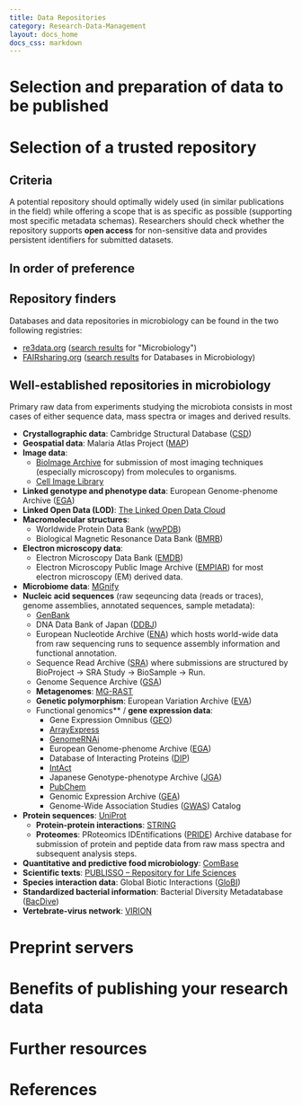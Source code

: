 ```yaml
---
title: Data Repositories
category: Research-Data-Management
layout: docs_home
docs_css: markdown
---
```

# Selection and preparation of data to be published

# Selection of a trusted repository

## Criteria
A potential repository should optimally widely used (in similar publications in the field) while offering a scope that is as specific as possible (supporting most specific metadata schemas).
Researchers should check whether the repository supports **open access** for non-sensitive data and provides persistent identifiers for submitted datasets.

## In order of preference

## Repository finders
Databases and data repositories in microbiology can be found in the two following registries:
* [re3data.org](https://www.re3data.org/) ([search results](https://www.re3data.org/search?query=Microbiology) for "Microbiology")
* [FAIRsharing.org](https://fairsharing.org/) ([search results](https://fairsharing.org/search?fairsharingRegistry=Database&subjects=microbiology&page=1) for Databases in Microbiology)

## Well-established repositories in microbiology
Primary raw data from experiments studying the microbiota consists in most cases of either sequence data, mass spectra or images and derived results.

* **Crystallographic data**: Cambridge Structural Database ([CSD](https://www.ccdc.cam.ac.uk/solutions/csd-core/components/csd/))
* **Geospatial data**: Malaria Atlas Project ([MAP](https://malariaatlas.org/))
* **Image data**: 
  * [BioImage Archive](https://www.ebi.ac.uk/bioimage-archive/) for submission of most imaging techniques (especially microscopy) from molecules to organisms.
  * [Cell Image Library](http://www.cellimagelibrary.org/home)
* **Linked genotype and phenotype data**: European Genome-phenome Archive ([EGA](https://ega-archive.org/))
* **Linked Open Data (LOD)**: [The Linked Open Data Cloud](https://lod-cloud.net/)
* **Macromolecular structures**: 
  * Worldwide Protein Data Bank ([wwPDB](http://www.wwpdb.org/))
  * Biological Magnetic Resonance Data Bank ([BMRB](https://bmrb.io/))
* **Electron microscopy data**:
  * Electron Microscopy Data Bank ([EMDB](https://www.ebi.ac.uk/emdb/))
  * Electron Microscopy Public Image Archive ([EMPIAR](https://www.ebi.ac.uk/empiar/)) for most electron microscopy (EM) derived data.
* **Microbiome data**: [MGnify](https://www.ebi.ac.uk/metagenomics/)
* **Nucleic acid sequences** (raw seqeuncing data (reads or traces), genome assemblies, annotated sequences, sample metadata):
  * [GenBank](https://www.ncbi.nlm.nih.gov/genbank/)
  * DNA Data Bank of Japan ([DDBJ](https://www.ddbj.nig.ac.jp/index-e.html))
  * European Nucleotide Archive ([ENA](https://www.ebi.ac.uk/ena/browser/home)) which hosts world-wide data from raw sequencing runs to sequence assembly information and functional annotation.
  * Sequence Read Archive ([SRA](https://www.ncbi.nlm.nih.gov/sra)) where submissions are structured by BioProject -> SRA Study -> BioSample -> Run.
  * Genome Sequence Archive ([GSA](https://ngdc.cncb.ac.cn/gsa/))
  * **Metagenomes**: [MG-RAST](https://www.mg-rast.org/)
  * **Genetic polymorphism**: European Variation Archive ([EVA](https://www.ebi.ac.uk/eva/))
  * Functional genomics** / **gene expression data**:
    * Gene Expression Omnibus ([GEO](https://www.ncbi.nlm.nih.gov/geo/))
    * [ArrayExpress](https://www.ebi.ac.uk/biostudies/arrayexpress)
    * [GenomeRNAi](http://www.genomernai.org/)
    * European Genome-phenome Archive ([EGA](https://ega-archive.org/))
    * Database of Interacting Proteins ([DIP](https://dip.doe-mbi.ucla.edu/dip/Main.cgi))
    * [IntAct](https://www.ebi.ac.uk/intact/home)
    * Japanese Genotype-phenotype Archive ([JGA](https://www.ddbj.nig.ac.jp/jga/index-e.html))
    * [PubChem](https://pubchem.ncbi.nlm.nih.gov/)
    * Genomic Expression Archive ([GEA](https://www.ddbj.nig.ac.jp/gea/index-e.html))
    * Genome-Wide Association Studies ([GWAS](https://www.ebi.ac.uk/gwas/)) Catalog
* **Protein sequences**: [UniProt](https://www.uniprot.org/)
  * **Protein-protein interactions**: [STRING](https://string-db.org/)
  * **Proteomes**: PRoteomics IDEntifications ([PRIDE](https://wwwdev.ebi.ac.uk/pride/)) Archive database for submission of protein and peptide data from raw mass spectra and subsequent analysis steps.
* **Quantitative and predictive food microbiology**: [ComBase](https://www.combase.cc/index.php/en/)
* **Scientific texts**: [PUBLISSO – Repository for Life Sciences](https://repository.publisso.de/)
* **Species interaction data**: Global Biotic Interactions ([GloBI](https://www.globalbioticinteractions.org/))
* **Standardized bacterial information**: Bacterial Diversity Metadatabase ([BacDive](https://bacdive.dsmz.de/))
* **Vertebrate-virus network**: [VIRION](https://viralemergence.github.io/virion/)

# Preprint servers

# Benefits of publishing your research data

# Further resources

# References
